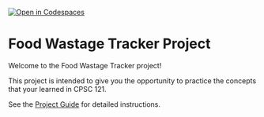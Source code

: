 [![Open in Codespaces](https://classroom.github.com/assets/launch-codespace-7f7980b617ed060a017424585567c406b6ee15c891e84e1186181d67ecf80aa0.svg)](https://classroom.github.com/open-in-codespaces?assignment_repo_id=13074012)
# Food Wastage Tracker Project

Welcome to the Food Wastage Tracker project! 

This project is intended to give you the opportunity to practice the concepts that your learned in CPSC 121.

See the [Project Guide](https://tinyurl.com/cpsc121-f23-project-guide) for detailed instructions.